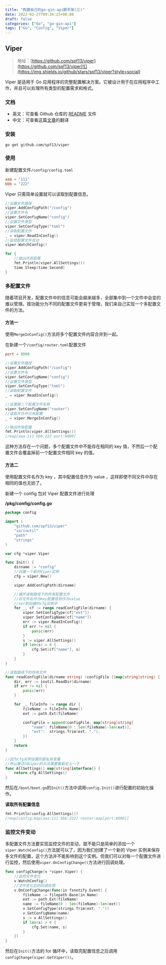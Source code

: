 ```yaml
---
title: "构建自己的go-gin-api脚手架(三)"
date: 2022-02-27T09:34:23+08:00
draft: false
categories: ["Go", "go-gin-api"]
tags: ["Go", "Config", "Viper"]
---
```


## Viper

> 地址：[https://github.com/spf13/viper](https://github.com/spf13/viper)![](https://img.shields.io/github/stars/spf13/viper?style=social)

Viper 是适用于 Go 应用程序的完整配置解决方案。它被设计用于在应用程序中工作，并且可以处理所有类型的配置需求和格式。

### 文档

- 英文：可查看 Github 仓库的 [README](https://github.com/spf13/viper/blob/master/README.md) 文件
- 中文：可查看这篇[文章](https://www.cnblogs.com/you-men/p/14694780.html#_label0)的翻译

### 安装

```shell
go get github.com/spf13/viper
```

### 使用

新建配置文件`/config/config.toml`

```toml
aaa = "111"
bbb = "222"
```

Viper 只需简单设置就可以读取到配置信息。

```go
//设置文件路径
viper.AddConfigPath("/config")
//设置文件名
viper.SetConfigName("config")
//设置文件类型
viper.SetConfigType("toml")
//读取配置文件
_ = viper.ReadInConfig()
//监控配置文件变动
viper.WatchConfig()

for {
    //输出所有配置
    fmt.Println(viper.AllSettings())
    time.Sleep(time.Second)
}
```

### 多配置文件

随着项目开发，配置文件中的信息可能会越来越多，全部集中到一个文件中会变的难以管理。按功能分为不同的配置文件更易于管理，我们来自己实现一个多配置文件的方法。

#### 方法一

使用`MergeInConfig()`方法将多个配置文件内容合并到一起。

在新建一个`/config/router.toml`配置文件

```toml
port = 8000
```

```go
//设置文件路径
viper.AddConfigPath("/config")
//设置文件名
viper.SetConfigName("config")
//设置文件类型
viper.SetConfigType("toml")
//读取配置文件
_ = viper.ReadInConfig()

//设置第二个配置文件名称
viper.SetConfigName("router")
//读取并合并已有配置
_ = viper.MergeInConfig()

//输出所有配置
fmt.Println(viper.AllSettings())
//map[aaa:111 bbb:222 port:8000]
```

这种方法存在一个问题，多个配置文件中不能存在相同的 key 值，不然后一个配置文件会覆盖掉前一个配置文件相同 key 的值。

#### 方法二

使用配置文件名作为 key ，其中配置信息作为 value ，这样即使不同文件中存在相同的值也无妨了。

新建一个 config 包对 Viper 配置文件进行处理

**/pkg/config/config.go**

```go
package config

import (
	"github.com/spf13/viper"
	"io/ioutil"
	"path"
	"strings"
)

var cfg *viper.Viper

func Init() {
	dirname := "config"
    //创建一个新的Viper实例
	cfg = viper.New()

	viper.AddConfigPath(dirname)

    //循环读取路径下的所有配置文件
    //将文件名作为key配置信息作为value
    //set到创建的cfg实例中
	for _, cf := range readConfigFile(dirname) {
		viper.SetConfigType(cf["ext"])
		viper.SetConfigName(cf["name"])
		err := viper.ReadInConfig()
		if err != nil {
			panic(err)
		}
		s := viper.AllSettings()
		if len(s) > 0 {
			cfg.Set(cf["name"], s)
		}
	}
}

//读取路径下的所有文件
func readConfigFile(dirname string) (configFile []map[string]string) {
	dir, err := ioutil.ReadDir(dirname)
	if err != nil {
		panic(err)
	}

	for _, fileInfo := range dir {
		fileName := fileInfo.Name()
		ext := path.Ext(fileName)

		configFile = append(configFile, map[string]string{
			"name": fileName[0 : len(fileName)-len(ext)],
			"ext":  strings.Trim(ext, "."),
		})
	}
	return
}

//因为cfg实例设置的是私有变量
//所以要访问Viper的方法需要重新定义一下
func AllSettings() map[string]interface{} {
	return cfg.AllSettings()
}
```

然后在`/boot/boot.go`的`Init()`方法中调用`config.Init()`进行配置的初始化操作。

**读取所有配置信息**

```go
fmt.Println(config.AllSettings())
//map[config:map[aaa:111 bbb:222] router:map[port:8000]]
```

### 监控文件变动

多配置文件方法要实现监控文件的变动，就不能只是简单的添加一个`viper.WatchConfig()`方法就可以了，因为我们创建了一个新的 Viper 实例来保存多文件的配置，这个方法并不能影响到这个实例。但我们可以对每一个配置文件进行监控，然后使用`viper.OnConfigChange()`方法进行回调处理。

```go
func configChange(v *viper.Viper) {
    //监控文件变化
	v.WatchConfig()
    //文件变化后的回调处理
	v.OnConfigChange(func(in fsnotify.Event) {
		fileName := filepath.Base(in.Name)
		ext := path.Ext(fileName)
		name := fileName[0 : len(fileName)-len(ext)]
		v.SetConfigType(strings.Trim(ext, "."))
		v.SetConfigName(name)
		s := v.AllSettings()
		if len(s) > 0 {
			cfg.Set(name, s)
		}
	})
}
```

然后在`Init()`方法的 for 循环中，读取完配置信息之后调用`configChange(viper.GetViper())`。
